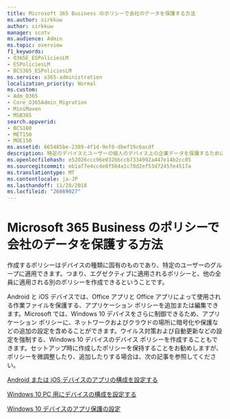 ```yaml
---
title: Microsoft 365 Business のポリシーで会社のデータを保護する方法
ms.author: sirkkuw
author: sirkkuw
manager: scotv
ms.audience: Admin
ms.topic: overview
f1_keywords:
- O365E_ESPoliciesLM
- ESPoliciesLM
- BCS365_ESPoliciesLM
ms.service: o365-administration
localization_priority: Normal
ms.custom:
- Adm_O365
- Core_O365Admin_Migration
- MiniMaven
- MSB365
search.appverid:
- BCS160
- MET150
- MOE150
ms.assetid: 665485be-2389-4f1d-9ef8-dbef19c6acdf
description: 特定のデバイスとユーザーの個人のデバイス上の企業データを保護するためにセキュリティ グループを対象とするポリシーについて説明します。
ms.openlocfilehash: e52026ccc96e032bbccb7334992a447e14b2cc05
ms.sourcegitcommit: eb1a77e4cc4e8f564a1c78d2ef53d7245fe4517a
ms.translationtype: MT
ms.contentlocale: ja-JP
ms.lasthandoff: 11/28/2018
ms.locfileid: "26869027"
---
```

# <a name="how-policies-in-microsoft-365-business-protect-company-data"></a>Microsoft 365 Business のポリシーで会社のデータを保護する方法

作成するポリシーはデバイスの種類に固有のものであり、特定のユーザーのグループに適用できます。つまり、エグゼクティブに適用されるポリシーと、他の全員に適用される別のポリシーを作成できるということです。
  
Android と iOS デバイスでは、Office アプリと Office アプリによって使用される作業ファイルを保護する、アプリケーション ポリシーを追加または編集できます。Microsoft では、Windows 10 デバイスをさらに制御できるため、アプリケーション ポリシーに、ネットワークおよびクラウドの場所に暗号化や保護などの追加の設定を含めることができます。ウイルス対策および自動更新などの設定を強制する、Windows 10 デバイスのデバイス ポリシーを作成することもできます。セットアップ時に作成したポリシーを保持することをお勧めしますが、ポリシーを微調整したり、追加したりする場合は、次の記事を参照してください。
  
[Android または iOS デバイスのアプリの構成を設定する](app-protection-settings-for-android-and-ios.md)
  
[Windows 10 PC 用にデバイスの構成を設定する](protection-settings-for-windows-10-pcs.md)
  
[Windows 10 デバイスのアプリ保護の設定](protection-settings-for-windows-10-devices.md)
  


